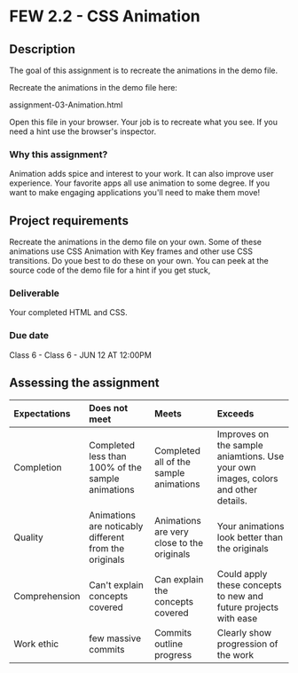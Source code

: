 # FEW 2.2 - CSS Animation

## Description 

The goal of this assignment is to recreate the animations in the demo file. 

Recreate the animations in the demo file here: 

assignment-03-Animation.html

Open this file in your browser. Your job is to recreate what you see. If you need a hint use the browser's inspector. 

### Why this assignment?

Animation adds spice and interest to your work. It can also improve user experience. Your favorite apps all use animation to some degree. If you want to make engaging applications you'll need to make them move!

## Project requirements

Recreate the animations in the demo file on your own. Some of these animations use CSS Animation with Key frames and other use CSS transitions. Do youe best to do these on your own. You can peek at the source code of the demo file for a hint if you get stuck, 

### Deliverable

Your completed HTML and CSS. 

### Due date

Class 6 - Class 6 - JUN 12 AT 12:00PM

## Assessing the assignment

| Expectations | Does not meet              | Meets                 | Exceeds                          |
|:-------------|:---------------------------|:----------------------|:---------------------------------|
| Completion   | Completed less than 100% of the sample animations | Completed all of the sample animations | Improves on the sample aniamtions. Use your own images, colors and other details. |
| Quality      | Animations are noticably different from the originals | Animations are very close to the originals | Your animations look better than the originals |
| Comprehension| Can't explain concepts covered | Can explain the concepts covered | Could apply these concepts to new and future projects with ease |
| Work ethic | few massive commits | Commits outline progress | Clearly show progression of the work |

